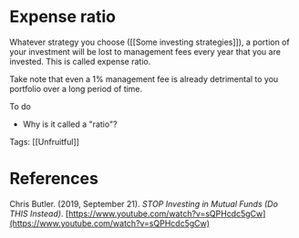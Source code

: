 # Expense ratio

Whatever strategy you choose ([[Some investing strategies]]), a portion of your investment will be lost to management fees every year that you are invested. This is called expense ratio.

Take note that even a 1% management fee is already detrimental to you portfolio over a long period of time.

To do

- Why is it called a "ratio"?

Tags: [[Unfruitful]]

# References

Chris Butler. (2019, September 21). *STOP Investing in Mutual Funds (Do THIS Instead)*. [https://www.youtube.com/watch?v=sQPHcdc5gCw](https://www.youtube.com/watch?v=sQPHcdc5gCw)

